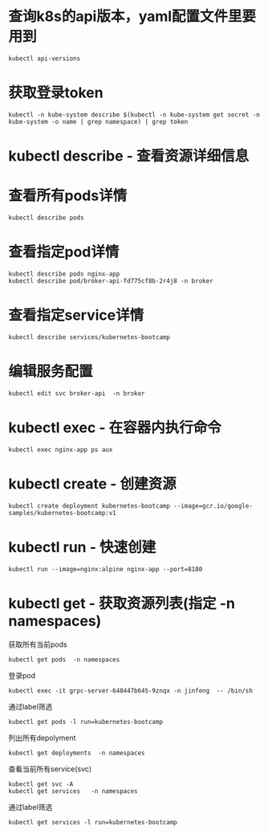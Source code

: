 # 查询k8s的api版本，yaml配置文件里要用到
```shell
kubectl api-versions
```
# 获取登录token
```shell
kubectl -n kube-system describe $(kubectl -n kube-system get secret -n kube-system -o name | grep namespace) | grep token
```

# kubectl describe - 查看资源详细信息
# 查看所有pods详情
```shell
kubectl describe pods
```

# 查看指定pod详情
```shell
kubectl describe pods nginx-app
kubectl describe pod/broker-api-fd775cf8b-2r4j8 -n broker
```

# 查看指定service详情
```shell
kubectl describe services/kubernetes-bootcamp
```
# 编辑服务配置
```shell
kubectl edit svc broker-api  -n broker
```

# kubectl exec - 在容器内执行命令
```shell
kubectl exec nginx-app ps aux
```

# kubectl create - 创建资源
```shell
kubectl create deployment kubernetes-bootcamp --image=gcr.io/google-samples/kubernetes-bootcamp:v1
```

# kubectl run - 快速创建
```shell
kubectl run --image=nginx:alpine nginx-app --port=8180
```

# kubectl get - 获取资源列表(指定  -n namespaces)
获取所有当前pods
```shell
kubectl get pods  -n namespaces
```

登录pod
```shell
kubectl exec -it grpc-server-648447b645-9znqx -n jinfeng  -- /bin/sh
```

通过label筛选
```shell
kubectl get pods -l run=kubernetes-bootcamp
```
列出所有depolyment
```shell
kubectl get deployments  -n namespaces
```
查看当前所有service(svc)
```shell
kubectl get svc -A			
kubectl get services   -n namespaces
```
通过label筛选
```shell
kubectl get services -l run=kubernetes-bootcamp
```


